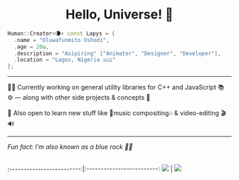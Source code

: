 <h1 center style="
  align-content: center !important;
  align-items: center !important;
  display: block !important;
  left: auto !important;
  justify-content: center !important;
  margin-left: auto !important;
  margin-right: auto !important;
  right: auto !important;
  text-align: center !important;
  vertical-align: middle !important;
  width: 100% !important
"> <center> Hello, Universe! 🌙 </center> </h1>

```cpp
Human::Creator<🌘> const Lapys = {
  .name = "Oluwafunmito Oshodi",
  .age = 20u,
  .description = "Asipiring" ["Animator", "Designer", "Developer"],
  .location = "Lagos, Nigeria 🇳🇬"
};
```
<hr/>
💪🏾 Currently working on general utility libraries for C++ and JavaScript 📚 <br/>
⚙️ — along with other side projects & concepts 🙂 <br/>
<br/>
🌱 Also open to learn new stuff like 🎵music compositing🎶 & video-editing 🎬🔊 <br/>
<hr/>
<i> Fun fact: I&rsquo;m also known as a blue rock 👋🏾 </i>
<br/> <br/>

:-------------------------:|:-------------------------:
![](https://github-readme-stats.vercel.app/api?count_private=true&hide=contribs,issues,prs&include_all_commits&custom_title=Statistics&locale=en&show_icons=true&theme=dark&username=LapysDev)  |  ![](https://github-readme-stats.vercel.app/api/top-langs/?layout=compact&theme=dark&username=LapysDev)
